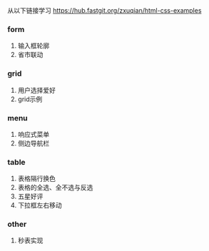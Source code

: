 
从以下链接学习
https://hub.fastgit.org/zxuqian/html-css-examples

### form
1. 输入框轮廓
1. 省市联动

### grid
1. 用户选择爱好
2. grid示例

### menu
1. 响应式菜单
1. 侧边导航栏

### table
1. 表格隔行换色
1. 表格的全选、全不选与反选
1. 五星好评
1. 下拉框左右移动

### other
1. 秒表实现